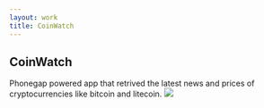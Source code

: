 ```yaml
---
layout: work
title: CoinWatch
---
```

<h2 class="h2-link">CoinWatch</h2>
<!-- <div class="subheader-links">
  <a href="https://itunes.apple.com/us/app/coinwatch/id646583472?mt=8">App Store</a>
</div> -->
Phonegap powered app that retrived the latest news and prices of cryptocurrencies like bitcoin and litecoin.
<img class="work-screenshot" src="{{ site.baseurl }}/images/coinwatch.png">
